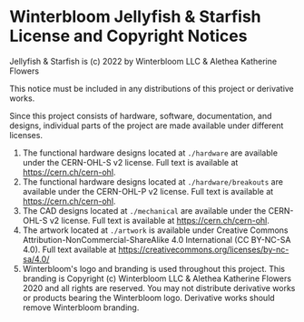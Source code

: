 # Winterbloom Jellyfish & Starfish License and Copyright Notices

Jellyfish & Starfish is (c) 2022 by Winterbloom LLC & Alethea Katherine Flowers

This notice must be included in any distributions of this project or
derivative works.

Since this project consists of hardware, software, documentation, and designs,
individual parts of the project are made available under different licenses.

1. The functional hardware designs located at `./hardware` are available under the
   CERN-OHL-S v2 license. Full text is available at https://cern.ch/cern-ohl.
1. The functional hardware designs located at `./hardware/breakouts` are available under the
   CERN-OHL-P v2 license. Full text is available at https://cern.ch/cern-ohl.
1. The CAD designs located at `./mechanical` are available under the
   CERN-OHL-S v2 license. Full text is available at https://cern.ch/cern-ohl.
2. The artwork located at `./artwork` is available under Creative Commons
   Attribution-NonCommercial-ShareAlike 4.0 International (CC BY-NC-SA 4.0).
   Full text available at https://creativecommons.org/licenses/by-nc-sa/4.0/
3. Winterbloom's logo and branding is used throughout this project. This
   branding is Copyright (c) Winterbloom LLC & Alethea Katherine Flowers 2020 and
   all rights are reserved. You may not distribute derivative works or products
   bearing the Winterbloom logo. Derivative works should remove Winterbloom
   branding.


